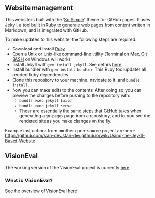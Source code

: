 ## Website management

This website is built with the '[So Simple](https://github.com/mmistakes/so-simple-theme)' theme for GitHub pages. It uses Jekyll, a tool built in Ruby to generate web pages from content written in Markdown, and is integrated with GitHub.

To make updates to this website, the following steps are required:
 - Download and install [Ruby](https://rubyinstaller.org/downloads/)
 - Open a Unix or Unix-like command-line utility (Terminal on Mac, [Git BASH](http://gitforwindows.org/) on Windows will work)
 - Install Jekyll with `gem install jekyll`. See details [here](https://jekyllrb.com/docs/installation)
 - Install bundler with `gem install bundler`. This Ruby tool updates all needed Ruby dependencies.
 - Clone this repository to your machine, navigate to it, and `bundle install`.
 - Now you can make edits to the contents. After doing so, you can preview the changes before pushing to the repository with:
	+ `bundle exec jekyll build`
	+ `bundle exec jekyll serve`
	+ These are essentially the same steps that GitHub takes when generating a `gh-pages` page from a repository, and let you see the rendered site as you make changes on the fly.
  
Example instructions from another open-source project are here:
https://github.com/stan-dev/stan-dev.github.io/wiki/Using-the-Jeykll-Based-Website



## VisionEval

The working version of the VisionEval project is currently [here](https://github.com/visioneval/VisionEval).

### What is VisionEval?

See the overview of VisionEval [here](http://VisionEval.org/)

